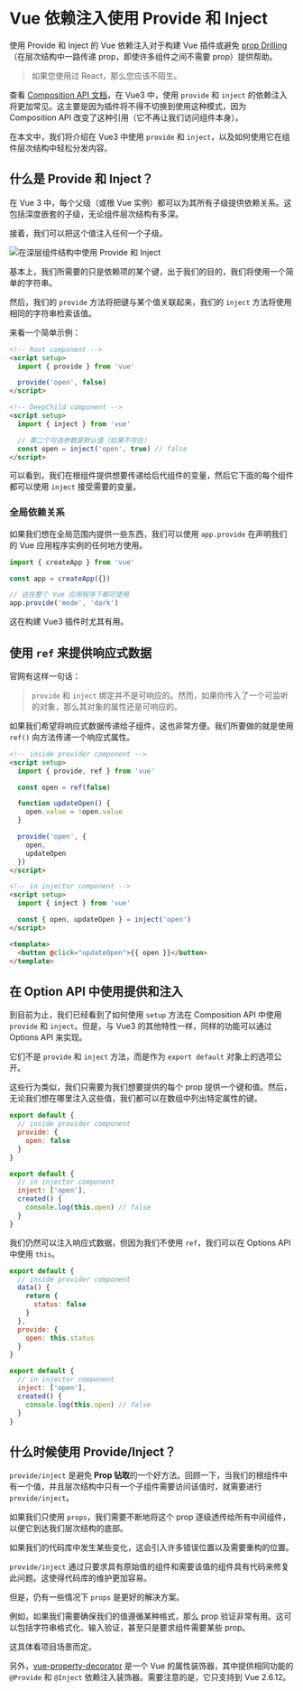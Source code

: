 # Vue 依赖注入使用 Provide 和 Inject

使用 Provide 和 Inject 的 Vue 依赖注入对于构建 Vue 插件或避免 [prop Drilling](https://kentcdodds.com/blog/prop-drilling)（在层次结构中一路传递 prop，即使许多组件之间不需要 prop）提供帮助。

> 如果您使用过 React，那么您应该不陌生。

查看 [Composition API 文档](https://v3.vuejs.org/guide/component-provide-inject.html)，在 Vue3 中，使用 `provide` 和 `inject` 的依赖注入将更加常见。这主要是因为插件将不得不切换到使用这种模式，因为 Composition API 改变了这种引用（它不再让我们访问组件本身）。

在本文中，我们将介绍在 Vue3 中使用 `provide` 和 `inject`，以及如何使用它在组件层次结构中轻松分发内容。

## 什么是 Provide 和 Inject？

在 Vue 3 中，每个父级（或根 Vue 实例）都可以为其所有子级提供依赖关系。这包括深度嵌套的子级，无论组件层次结构有多深。

接着，我们可以把这个值注入任何一个子级。

![在深层组件结构中使用 Provide 和 Inject](https://upload-images.jianshu.io/upload_images/18281896-e968881c1407a949.png?imageMogr2/auto-orient/strip%7CimageView2/2/w/1240)

基本上，我们所需要的只是依赖项的某个键，出于我们的目的，我们将使用一个简单的字符串。

然后，我们的 `provide` 方法将把键与某个值关联起来，我们的 `inject` 方法将使用相同的字符串检索该值。

来看一个简单示例：

```html
<!-- Root component -->
<script setup>
  import { provide } from 'vue'

  provide('open', false)
</script>
```

```html
<!-- DeepChild component -->
<script setup>
  import { inject } from 'vue'

  // 第二个可选参数是默认值（如果不存在）
  const open = inject('open', true) // false
</script>
```

可以看到，我们在根组件提供想要传递给后代组件的变量，然后它下面的每个组件都可以使用 `inject` 接受需要的变量。

### 全局依赖关系

如果我们想在全局范围内提供一些东西，我们可以使用 `app.provide` 在声明我们的 Vue 应用程序实例的任何地方使用。

```js
import { createApp } from 'vue'

const app = createApp({})

// 这在整个 Vue 应用程序下都可使用
app.provide('mode', 'dark')
```

这在构建 Vue3 插件时尤其有用。

## 使用 `ref` 来提供响应式数据

官网有这样一句话：

> `provide` 和 `inject` 绑定并不是可响应的。然而，如果你传入了一个可监听的对象，那么其对象的属性还是可响应的。

如果我们希望将响应式数据传递给子组件，这也非常方便。我们所要做的就是使用 `ref()` 向方法传递一个响应式属性。

```html
<!-- inside provider component -->
<script setup>
  import { provide, ref } from 'vue'

  const open = ref(false)

  function updateOpen() {
    open.value = !open.value
  }

  provide('open', {
    open,
    updateOpen
  })
</script>
```

```html
<!-- in injector component -->
<script setup>
  import { inject } from 'vue'

  const { open, updateOpen } = inject('open')
</script>

<template>
  <button @click="updateOpen">{{ open }}</button>
</template>
```

## 在 Option API 中使用提供和注入

到目前为止，我们已经看到了如何使用 `setup` 方法在 Composition API 中使用 `provide` 和 `inject`。但是，与 Vue3 的其他特性一样，同样的功能可以通过 Options API 来实现。

它们不是 `provide` 和 `inject` 方法，而是作为 `export default` 对象上的选项公开。

这些行为类似，我们只需要为我们想要提供的每个 prop 提供一个键和值。然后，无论我们想在哪里注入这些值，我们都可以在数组中列出特定属性的键。

```js
export default {
  // inside provider component
  provide: {
    open: false
  }
}
```

```js
export default {
  // in injector component
  inject: ['open'],
  created() {
    console.log(this.open) // false
  }
}
```

我们仍然可以注入响应式数据，但因为我们不使用 `ref`，我们可以在 Options API 中使用 `this`。

```js
export default {
  // inside provider component
  data() {
    return {
      status: false
    }
  },
  provide: {
    open: this.status
  }
}
```

```js
export default {
  // in injector component
  inject: ['open'],
  created() {
    console.log(this.open) // false
  }
}
```

## 什么时候使用 Provide/Inject？

`provide/inject` 是避免 **Prop 钻取**的一个好方法。回顾一下，当我们的根组件中有一个值，并且层次结构中只有一个子组件需要访问该值时，就需要进行 `provide/inject`。

如果我们只使用 `props`，我们需要不断地将这个 prop 逐级透传给所有中间组件，以便它到达我们层次结构的底部。

如果我们的代码库中发生某些变化，这会引入许多错误位置以及需要重构的位置。

`provide/inject` 通过只要求具有原始值的组件和需要该值的组件具有代码来修复此问题。这使得代码库的维护更加容易。

但是，仍有一些情况下 `props` 是更好的解决方案。

例如，如果我们需要确保我们的值遵循某种格式，那么 prop 验证非常有用。这可以包括字符串格式化、输入验证，甚至只是要求组件需要某些 prop。

这具体看项目场景而定。

另外，[vue-property-decorator](https://github.com/kaorun343/vue-property-decorator) 是一个 Vue 的属性装饰器，其中提供相同功能的 `@Provide` 和 `@Inject` 依赖注入装饰器。需要注意的是，它只支持到 Vue 2.6.12。
